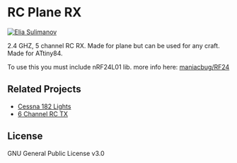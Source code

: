 # RC Plane RX
[![Elia Sulimanov](https://image.ibb.co/mBx97A/powerd-by-Elia-Sulimanov.jpg)](https://www.linkedin.com/in/elia-sulimanov/)

2.4 GHZ, 5 channel RC RX. Made for plane but can be used for any craft.
Made for ATtiny84.

To use this you must include nRF24L01 lib. more info here: [maniacbug/RF24](https://github.com/maniacbug/RF24/blob/master/README.md)

## Related Projects
* [Cessna 182 Lights](https://github.com/EliaSulimanov/Cessna-182-Lights)
* [6 Channel RC TX](https://github.com/EliaSulimanov/6-Channel-RC-TX)

## License
GNU General Public License v3.0

